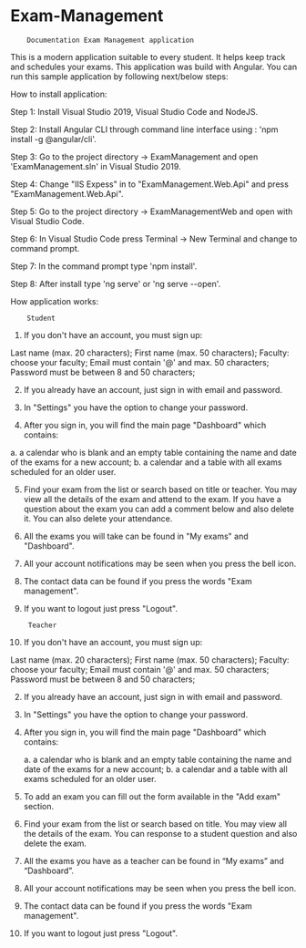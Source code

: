 # Exam-Management

        Documentation Exam Management application

This is a modern application suitable to every student. It helps keep track and schedules your exams. This application was build with Angular. You can run this sample application by following next/below steps:

How to install application:

Step 1: Install Visual Studio 2019, Visual Studio Code and NodeJS.

Step 2: Install Angular CLI through command line interface using : 'npm install -g @angular/cli'.

Step 3: Go to the project directory -> ExamManagement and open 'ExamManagement.sln' in Visual Studio 2019.

Step 4: Change "IIS Expess" in to "ExamManagement.Web.Api" and press "ExamManagement.Web.Api".

Step 5: Go to the project directory -> ExamManagementWeb and open with Visual Studio Code.

Step 6: In Visual Studio Code press Terminal -> New Terminal and change to command prompt. 

Step 7: In the command prompt type 'npm install'. 

Step 8: After install type 'ng serve' or 'ng serve --open'.

How application works:

        Student

1.  If you don't have an account, you must sign up:

Last name (max. 20 characters);
First name (max. 50 characters);
Faculty: choose your faculty;
Email must contain '@' and max. 50 characters;
Password must be between 8 and 50 characters;

2. If you already have an account, just sign in with email and password.

3. In "Settings" you have the option to change your password.

4. After you sign in, you will find the main page "Dashboard" which contains:

  a. a calendar who is blank and an empty table containing the name and date of the exams for a new account;
  b. a calendar and a table with all exams scheduled for an older user. 

5. Find your exam from the list or search based on title or teacher.  You may view all the details of the exam and attend to the exam. If you have a question about the exam you can add a comment below and also delete it. You can also delete your attendance. 

6. All the exams you will take can be found in "My exams" and "Dashboard".

7. All your account notifications may be seen when you press the bell icon.

8. The contact data can be found if you press the words "Exam management".

9. If you want to logout just press "Logout".

        Teacher
                                  
1.  If you don't have an account, you must sign up:

Last name (max. 20 characters);
First name (max. 50 characters);
Faculty: choose your faculty;
Email must contain '@' and max. 50 characters;
Password must be between 8 and 50 characters;

2. If you already have an account, just sign in with email and password.

3. In "Settings" you have the option to change your password.

4. After you sign in, you will find the main page "Dashboard" which contains:

   a. a calendar who is blank and an empty table containing the name and date of the exams for a new account;
   b. a calendar and a table with all exams scheduled for an older user.

5. To add an exam you can fill out the form available in the "Add exam" section.

6. Find your exam from the list or search based on title.  You may view all the details of the exam. You can response to a student question and also delete the exam.

7. All the exams you have as a teacher can be found in “My exams” and “Dashboard”.

8. All your account notifications may be seen when you press the bell icon.

9. The contact data can be found if you press the words "Exam management".

10. If you want to logout just press "Logout".
